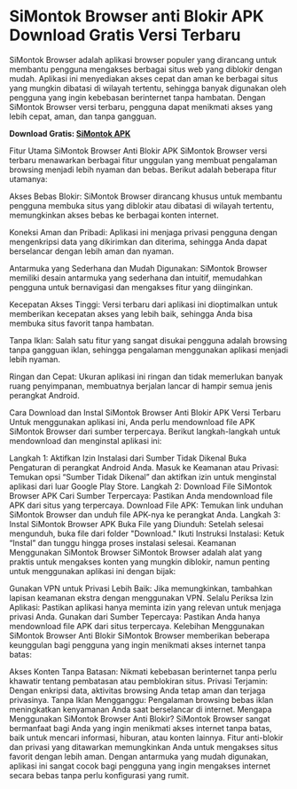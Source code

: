 # SiMontok Browser anti Blokir APK Download Gratis Versi Terbaru
SiMontok Browser adalah aplikasi browser populer yang dirancang untuk membantu pengguna mengakses berbagai situs web yang diblokir dengan mudah. Aplikasi ini menyediakan akses cepat dan aman ke berbagai situs yang mungkin dibatasi di wilayah tertentu, sehingga banyak digunakan oleh pengguna yang ingin kebebasan berinternet tanpa hambatan. Dengan SiMontok Browser versi terbaru, pengguna dapat menikmati akses yang lebih cepat, aman, dan tanpa gangguan.

**Download Gratis: [SiMontok APK](https://gamemodfree.com/simontok-apk)**

Fitur Utama SiMontok Browser Anti Blokir APK
SiMontok Browser versi terbaru menawarkan berbagai fitur unggulan yang membuat pengalaman browsing menjadi lebih nyaman dan bebas. Berikut adalah beberapa fitur utamanya:

Akses Bebas Blokir: SiMontok Browser dirancang khusus untuk membantu pengguna membuka situs yang diblokir atau dibatasi di wilayah tertentu, memungkinkan akses bebas ke berbagai konten internet.

Koneksi Aman dan Pribadi: Aplikasi ini menjaga privasi pengguna dengan mengenkripsi data yang dikirimkan dan diterima, sehingga Anda dapat berselancar dengan lebih aman dan nyaman.

Antarmuka yang Sederhana dan Mudah Digunakan: SiMontok Browser memiliki desain antarmuka yang sederhana dan intuitif, memudahkan pengguna untuk bernavigasi dan mengakses fitur yang diinginkan.

Kecepatan Akses Tinggi: Versi terbaru dari aplikasi ini dioptimalkan untuk memberikan kecepatan akses yang lebih baik, sehingga Anda bisa membuka situs favorit tanpa hambatan.

Tanpa Iklan: Salah satu fitur yang sangat disukai pengguna adalah browsing tanpa gangguan iklan, sehingga pengalaman menggunakan aplikasi menjadi lebih nyaman.

Ringan dan Cepat: Ukuran aplikasi ini ringan dan tidak memerlukan banyak ruang penyimpanan, membuatnya berjalan lancar di hampir semua jenis perangkat Android.

Cara Download dan Instal SiMontok Browser Anti Blokir APK Versi Terbaru
Untuk menggunakan aplikasi ini, Anda perlu mendownload file APK SiMontok Browser dari sumber terpercaya. Berikut langkah-langkah untuk mendownload dan menginstal aplikasi ini:

Langkah 1: Aktifkan Izin Instalasi dari Sumber Tidak Dikenal
Buka Pengaturan di perangkat Android Anda.
Masuk ke Keamanan atau Privasi: Temukan opsi “Sumber Tidak Dikenal” dan aktifkan izin untuk menginstal aplikasi dari luar Google Play Store.
Langkah 2: Download File SiMontok Browser APK
Cari Sumber Terpercaya: Pastikan Anda mendownload file APK dari situs yang terpercaya.
Download File APK: Temukan link unduhan SiMontok Browser dan unduh file APK-nya ke perangkat Anda.
Langkah 3: Instal SiMontok Browser APK
Buka File yang Diunduh: Setelah selesai mengunduh, buka file dari folder "Download."
Ikuti Instruksi Instalasi: Ketuk “Instal” dan tunggu hingga proses instalasi selesai.
Keamanan Menggunakan SiMontok Browser
SiMontok Browser adalah alat yang praktis untuk mengakses konten yang mungkin diblokir, namun penting untuk menggunakan aplikasi ini dengan bijak:

Gunakan VPN untuk Privasi Lebih Baik: Jika memungkinkan, tambahkan lapisan keamanan ekstra dengan menggunakan VPN.
Selalu Periksa Izin Aplikasi: Pastikan aplikasi hanya meminta izin yang relevan untuk menjaga privasi Anda.
Gunakan dari Sumber Tepercaya: Pastikan Anda hanya mendownload file APK dari situs terpercaya.
Kelebihan Menggunakan SiMontok Browser Anti Blokir
SiMontok Browser memberikan beberapa keunggulan bagi pengguna yang ingin menikmati akses internet tanpa batas:

Akses Konten Tanpa Batasan: Nikmati kebebasan berinternet tanpa perlu khawatir tentang pembatasan atau pemblokiran situs.
Privasi Terjamin: Dengan enkripsi data, aktivitas browsing Anda tetap aman dan terjaga privasinya.
Tanpa Iklan Mengganggu: Pengalaman browsing bebas iklan meningkatkan kenyamanan Anda saat berselancar di internet.
Mengapa Menggunakan SiMontok Browser Anti Blokir?
SiMontok Browser sangat bermanfaat bagi Anda yang ingin menikmati akses internet tanpa batas, baik untuk mencari informasi, hiburan, atau konten lainnya. Fitur anti-blokir dan privasi yang ditawarkan memungkinkan Anda untuk mengakses situs favorit dengan lebih aman. Dengan antarmuka yang mudah digunakan, aplikasi ini sangat cocok bagi pengguna yang ingin mengakses internet secara bebas tanpa perlu konfigurasi yang rumit.
